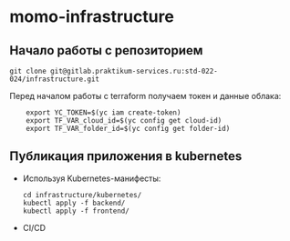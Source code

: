 # momo-infrastructure



## Начало работы с репозиторием

```
git clone git@gitlab.praktikum-services.ru:std-022-024/infrastructure.git
```

Перед началом работы с terraform получаем токен и данные облака:
```
    export YC_TOKEN=$(yc iam create-token)
    export TF_VAR_cloud_id=$(yc config get cloud-id)
    export TF_VAR_folder_id=$(yc config get folder-id)
```

## Публикация приложения в kubernetes

- Используя Kubernetes-манифесты:
    ```
    cd infrastructure/kubernetes/
    kubectl apply -f backend/
    kubectl apply -f frontend/
    ```
- CI/CD
